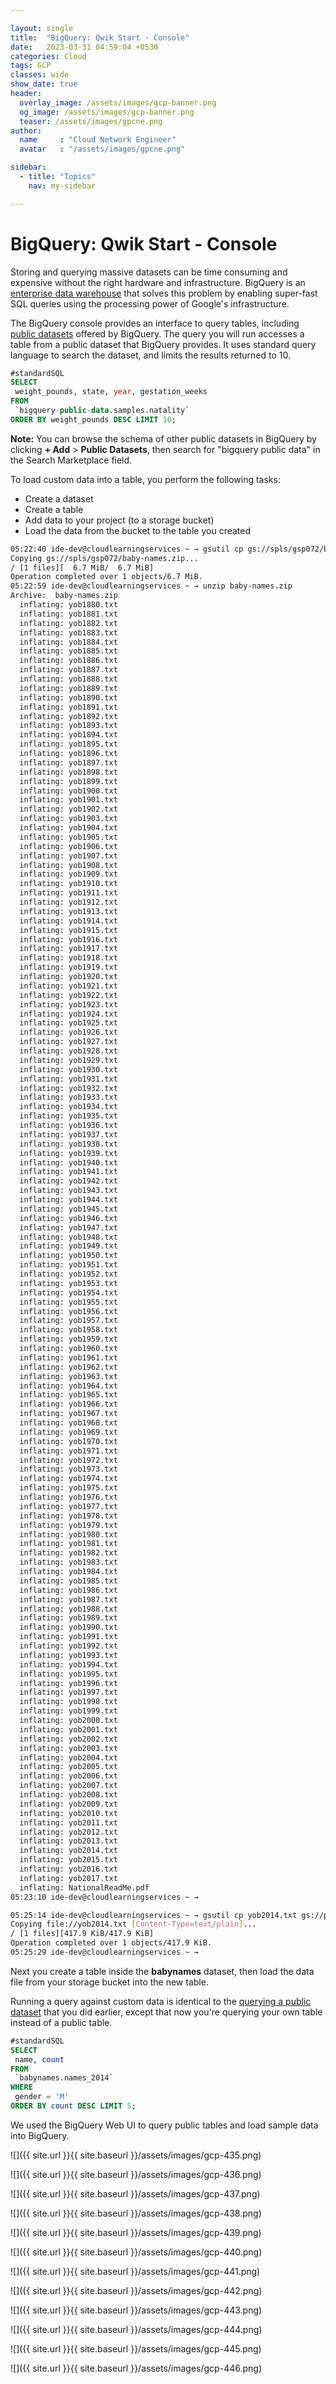 ```yaml
---

layout: single
title:  "BigQuery: Qwik Start - Console"
date:   2023-03-31 04:59:04 +0530
categories: Cloud
tags: GCP
classes: wide
show_date: true
header:
  overlay_image: /assets/images/gcp-banner.png
  og_image: /assets/images/gcp-banner.png
  teaser: /assets/images/gpcne.png
author:
  name     : "Cloud Network Engineer"
  avatar   : "/assets/images/gpcne.png"

sidebar:
  - title: "Topics"
    nav: my-sidebar

---
```


# BigQuery: Qwik Start - Console

Storing and querying massive datasets can be time consuming and  expensive without the right hardware and infrastructure. BigQuery is an  [enterprise data warehouse](https://cloud.google.com/solutions/bigquery-data-warehouse) that solves this problem by enabling super-fast SQL queries using the processing power of Google's infrastructure.

The BigQuery console provides an interface to query tables, including  [public datasets](https://cloud.google.com/bigquery/public-data) offered by BigQuery.  The query you will run accesses a table from a  public dataset that BigQuery provides. It uses standard query language  to search the dataset, and limits the results returned to 10.

```sql
#standardSQL
SELECT
 weight_pounds, state, year, gestation_weeks
FROM
 `bigquery-public-data.samples.natality`
ORDER BY weight_pounds DESC LIMIT 10;
```

**Note:**  You can browse the schema of other public datasets in BigQuery by clicking  **+ Add** > **Public Datasets**, then search for "bigquery public data" in the Search Marketplace field.

To load custom data into a table, you perform the following tasks:

- Create a dataset
- Create a table
- Add data to your project (to a storage bucket)
- Load the data from the bucket to the table you created

```sh
05:22:40 ide-dev@cloudlearningservices ~ → gsutil cp gs://spls/gsp072/baby-names.zip .
Copying gs://spls/gsp072/baby-names.zip...
/ [1 files][  6.7 MiB/  6.7 MiB]                                                
Operation completed over 1 objects/6.7 MiB.                                      
05:22:59 ide-dev@cloudlearningservices ~ → unzip baby-names.zip
Archive:  baby-names.zip
  inflating: yob1880.txt             
  inflating: yob1881.txt             
  inflating: yob1882.txt             
  inflating: yob1883.txt             
  inflating: yob1884.txt             
  inflating: yob1885.txt             
  inflating: yob1886.txt             
  inflating: yob1887.txt             
  inflating: yob1888.txt             
  inflating: yob1889.txt             
  inflating: yob1890.txt             
  inflating: yob1891.txt             
  inflating: yob1892.txt             
  inflating: yob1893.txt             
  inflating: yob1894.txt             
  inflating: yob1895.txt             
  inflating: yob1896.txt             
  inflating: yob1897.txt             
  inflating: yob1898.txt             
  inflating: yob1899.txt             
  inflating: yob1900.txt             
  inflating: yob1901.txt             
  inflating: yob1902.txt             
  inflating: yob1903.txt             
  inflating: yob1904.txt             
  inflating: yob1905.txt             
  inflating: yob1906.txt             
  inflating: yob1907.txt             
  inflating: yob1908.txt             
  inflating: yob1909.txt             
  inflating: yob1910.txt             
  inflating: yob1911.txt             
  inflating: yob1912.txt             
  inflating: yob1913.txt             
  inflating: yob1914.txt             
  inflating: yob1915.txt             
  inflating: yob1916.txt             
  inflating: yob1917.txt             
  inflating: yob1918.txt             
  inflating: yob1919.txt             
  inflating: yob1920.txt             
  inflating: yob1921.txt             
  inflating: yob1922.txt             
  inflating: yob1923.txt             
  inflating: yob1924.txt             
  inflating: yob1925.txt             
  inflating: yob1926.txt             
  inflating: yob1927.txt             
  inflating: yob1928.txt             
  inflating: yob1929.txt             
  inflating: yob1930.txt             
  inflating: yob1931.txt             
  inflating: yob1932.txt             
  inflating: yob1933.txt             
  inflating: yob1934.txt             
  inflating: yob1935.txt             
  inflating: yob1936.txt             
  inflating: yob1937.txt             
  inflating: yob1938.txt             
  inflating: yob1939.txt             
  inflating: yob1940.txt             
  inflating: yob1941.txt             
  inflating: yob1942.txt             
  inflating: yob1943.txt             
  inflating: yob1944.txt             
  inflating: yob1945.txt             
  inflating: yob1946.txt             
  inflating: yob1947.txt             
  inflating: yob1948.txt             
  inflating: yob1949.txt             
  inflating: yob1950.txt             
  inflating: yob1951.txt             
  inflating: yob1952.txt             
  inflating: yob1953.txt             
  inflating: yob1954.txt             
  inflating: yob1955.txt             
  inflating: yob1956.txt             
  inflating: yob1957.txt             
  inflating: yob1958.txt             
  inflating: yob1959.txt             
  inflating: yob1960.txt             
  inflating: yob1961.txt             
  inflating: yob1962.txt             
  inflating: yob1963.txt             
  inflating: yob1964.txt             
  inflating: yob1965.txt             
  inflating: yob1966.txt             
  inflating: yob1967.txt             
  inflating: yob1968.txt             
  inflating: yob1969.txt             
  inflating: yob1970.txt             
  inflating: yob1971.txt             
  inflating: yob1972.txt             
  inflating: yob1973.txt             
  inflating: yob1974.txt             
  inflating: yob1975.txt             
  inflating: yob1976.txt             
  inflating: yob1977.txt             
  inflating: yob1978.txt             
  inflating: yob1979.txt             
  inflating: yob1980.txt             
  inflating: yob1981.txt             
  inflating: yob1982.txt             
  inflating: yob1983.txt             
  inflating: yob1984.txt             
  inflating: yob1985.txt             
  inflating: yob1986.txt             
  inflating: yob1987.txt             
  inflating: yob1988.txt             
  inflating: yob1989.txt             
  inflating: yob1990.txt             
  inflating: yob1991.txt             
  inflating: yob1992.txt             
  inflating: yob1993.txt             
  inflating: yob1994.txt             
  inflating: yob1995.txt             
  inflating: yob1996.txt             
  inflating: yob1997.txt             
  inflating: yob1998.txt             
  inflating: yob1999.txt             
  inflating: yob2000.txt             
  inflating: yob2001.txt             
  inflating: yob2002.txt             
  inflating: yob2003.txt             
  inflating: yob2004.txt             
  inflating: yob2005.txt             
  inflating: yob2006.txt             
  inflating: yob2007.txt             
  inflating: yob2008.txt             
  inflating: yob2009.txt             
  inflating: yob2010.txt             
  inflating: yob2011.txt             
  inflating: yob2012.txt             
  inflating: yob2013.txt             
  inflating: yob2014.txt             
  inflating: yob2015.txt             
  inflating: yob2016.txt             
  inflating: yob2017.txt             
  inflating: NationalReadMe.pdf      
05:23:10 ide-dev@cloudlearningservices ~ → 
```





```sh
05:25:14 ide-dev@cloudlearningservices ~ → gsutil cp yob2014.txt gs://pradeepgadde
Copying file://yob2014.txt [Content-Type=text/plain]...
/ [1 files][417.9 KiB/417.9 KiB]                                                
Operation completed over 1 objects/417.9 KiB.                                    
05:25:29 ide-dev@cloudlearningservices ~ → 

```

Next you create a table inside the **babynames** dataset, then load the data file from your storage bucket into the new table.

Running a query against custom data is identical to the [querying a public dataset](https://cloud.google.com/bigquery/quickstart-web-ui#query_a_public_dataset) that you did earlier, except that now you're querying your own table instead of a public table.



```sql
#standardSQL
SELECT
 name, count
FROM
 `babynames.names_2014`
WHERE
 gender = 'M'
ORDER BY count DESC LIMIT 5;
```



We used the BigQuery Web UI to query public tables and load sample data into BigQuery.



  ![]({{ site.url }}{{ site.baseurl }}/assets/images/gcp-435.png)

  ![]({{ site.url }}{{ site.baseurl }}/assets/images/gcp-436.png)

  ![]({{ site.url }}{{ site.baseurl }}/assets/images/gcp-437.png)

  ![]({{ site.url }}{{ site.baseurl }}/assets/images/gcp-438.png)

  ![]({{ site.url }}{{ site.baseurl }}/assets/images/gcp-439.png)

  ![]({{ site.url }}{{ site.baseurl }}/assets/images/gcp-440.png)

  ![]({{ site.url }}{{ site.baseurl }}/assets/images/gcp-441.png)

  ![]({{ site.url }}{{ site.baseurl }}/assets/images/gcp-442.png)

  ![]({{ site.url }}{{ site.baseurl }}/assets/images/gcp-443.png)

  ![]({{ site.url }}{{ site.baseurl }}/assets/images/gcp-444.png)

  ![]({{ site.url }}{{ site.baseurl }}/assets/images/gcp-445.png)

  ![]({{ site.url }}{{ site.baseurl }}/assets/images/gcp-446.png)

